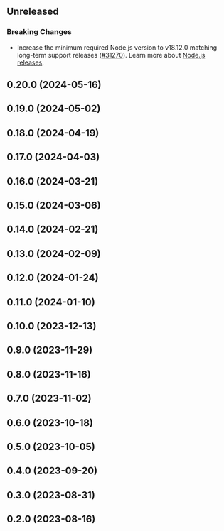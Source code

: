 <!-- Learn how to maintain this file at https://github.com/WordPress/gutenberg/tree/HEAD/packages#maintaining-changelogs. -->

## Unreleased

### Breaking Changes

-   Increase the minimum required Node.js version to v18.12.0 matching long-term support releases ([#31270](https://github.com/WordPress/gutenberg/pull/61930)). Learn more about [Node.js releases](https://nodejs.org/en/about/previous-releases).

## 0.20.0 (2024-05-16)

## 0.19.0 (2024-05-02)

## 0.18.0 (2024-04-19)

## 0.17.0 (2024-04-03)

## 0.16.0 (2024-03-21)

## 0.15.0 (2024-03-06)

## 0.14.0 (2024-02-21)

## 0.13.0 (2024-02-09)

## 0.12.0 (2024-01-24)

## 0.11.0 (2024-01-10)

## 0.10.0 (2023-12-13)

## 0.9.0 (2023-11-29)

## 0.8.0 (2023-11-16)

## 0.7.0 (2023-11-02)

## 0.6.0 (2023-10-18)

## 0.5.0 (2023-10-05)

## 0.4.0 (2023-09-20)

## 0.3.0 (2023-08-31)

## 0.2.0 (2023-08-16)
